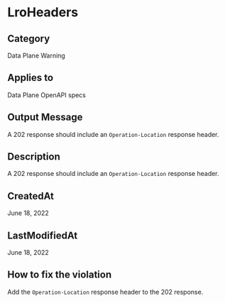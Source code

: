 # LroHeaders

## Category

Data Plane Warning

## Applies to

Data Plane OpenAPI specs

## Output Message

A 202 response should include an `Operation-Location` response header.

## Description

A 202 response should include an `Operation-Location` response header.

## CreatedAt

June 18, 2022

## LastModifiedAt

June 18, 2022

## How to fix the violation

Add the `Operation-Location` response header to the 202 response.

